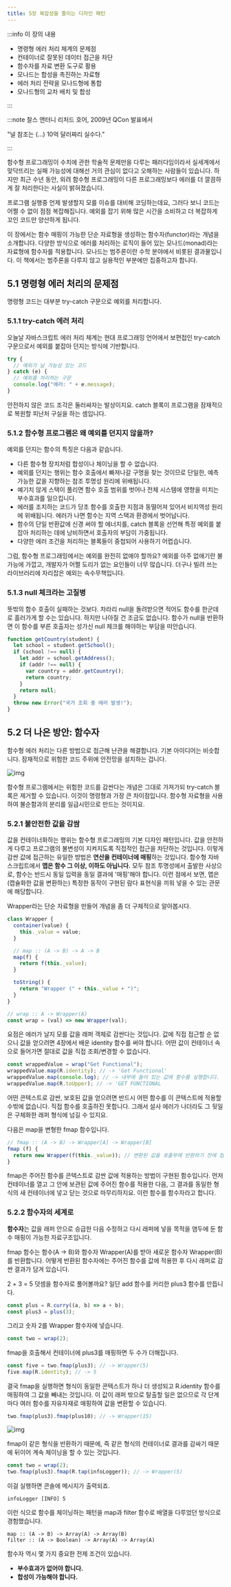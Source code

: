 ```yaml
---
title: 5장 복잡성을 줄이는 디자인 패턴
---
```


:::info 이 장의 내용

- 명령형 에러 처리 체계의 문제점
- 컨테이너로 잘못된 데이터 접근을 차단
- 함수자를 자료 변환 도구로 활용
- 모나드는 합성을 촉진하는 자료형
- 에러 처리 전략을 모나드형에 통합
- 모나드형의 교차 배치 및 합성

:::

:::note 찰스 앤터니 리처드 호어, 2009년 QCon 발표에서

<div style={{ textAlign: 'center' }}>"널 참조는 (...) 10억 달러짜리 실수다."</div>

:::

함수형 프로그래밍이 수치에 관한 학술적 문제만을 다루는 패러다임이라서 실세계에서 맞닥뜨리는 실패 가능성에 대해선 거의 관심이 없다고 오해하는 사람들이 있습니다. 하지만 최근 수년 동안, 외려 함수형 프로그래밍이 다른 프로그래밍보다 에러를 더 깔끔하게 잘 처리한다는 사실이 밝혀졌습니다.

프로그램 실행중 언제 발생할지 모를 이슈를 대비해 코딩하는데요, 그러다 보니 코드는 어쩔 수 없이 점점 복잡해집니다. 예외를 잡기 위해 많은 시간을 소비하고 더 복잡하게 꼬인 코드만 양산하게 됩니다.

이 장에서는 함수 매핑이 가능한 단순 자료형을 생성하는 함수자(functor)라는 개념을 소개합니다. 다양한 방식으로 에러를 처리하는 로직이 들어 있는 모나드(monad)라는 자료형에 함수자를 적용합니다. 모나드는 범주론이란 수학 분야에서 비롯된 결과물입니다. 이 책에서는 범주론을 다루지 않고 실용적인 부분에만 집중하고자 합니다.

## 5.1 명령형 에러 처리의 문제점

명령형 코드는 대부분 try-catch 구문으로 예외를 처리합니다.

### 5.1.1 try-catch 에러 처리

오늘날 자바스크립트 에러 처리 체계는 현대 프로그래밍 언어에서 보편접인 try-catch 구문으로서 예외를 붙잡아 던지는 방식에 기반합니다.

```js
try {
  // 예외가 날 가능성 있는 코드
} catch (e) {
  // 예외를 처리하는 구문
  console.log("에러: " + e.message);
}
```

안전하지 않은 코드 조각은 둘러싸자는 발상이지요. catch 블록이 프로그램을 잠재적으로 복원할 피난처 구실을 하는 셈입니다.

### 5.1.2 함수형 프로그램은 왜 예외를 던지지 않을까?

예외를 던지는 함수의 특징은 다음과 같습니다.

- 다른 함수형 장치처럼 합성이나 체이닝을 할 수 없습니다.
- 예외를 던지는 행위는 함수 호출에서 빠져나갈 구멍을 찾는 것이므로 단일한, 예측 가능한 값을 지향하는 참조 투명성 원리에 위배됩니다.
- 예기치 않게 스택이 풀리면 함수 호출 범위를 벗어나 전체 시스템에 영향을 미치는 부수효과를 일으킵니다.
- 에러를 조치하는 코드가 당초 함수를 호출한 지점과 동떨어져 있어서 비지역성 원리에 위배됩니다. 에러가 나면 함수는 지역 스택과 환경에서 벗어납니다.
- 함수의 단일 반환값에 신경 써야 할 에너지를, catch 블록을 선언해 특정 예외를 붙잡아 처리하는 데에 낭비하면서 호출자의 부담이 가중됩니다.
- 다양한 에러 조건을 처리하는 블록들이 중첩되어 사용하기 어렵습니다.

그럼, 함수형 프로그래밍에서는 예외를 완전히 없애야 할까요? 예외를 아주 없애기란 불가능에 가깝고, 개발자가 어쩔 도리가 없는 요인들이 너무 많습니다. 더구나 빌려 쓰는 라이브러리에 자리잡은 예외는 속수무책입니다.

### 5.1.3 null 체크라는 고질병

뜻밖의 함수 호출이 실패하는 것보다. 차라리 null을 돌려받으면 적어도 함수를 한군데로 흘러가게 할 수는 있습니다. 하지만 나아질 건 조금도 없습니다. 함수가 null을 반환하면 이 함수를 부른 호출자는 성가신 null 체크를 해야하는 부담을 떠안습니다.

```js
function getCountry(student) {
  let school = student.getSchool();
  if (school !== null) {
    let addr = school.getAddress();
    if (addr !== null) {
      var country = addr.getCountry();
      return country;
    }
    return null;
  }
  throw new Error("국가 조회 중 에러 발생!");
}
```

## 5.2 더 나은 방안: 함수자

함수형 에러 처리는 다른 방법으로 접근해 난관을 해결합니다. 기본 아이디어는 비슷합니다. 잠재적으로 위험한 코드 주위에 안전망을 설치하는 겁니다.

![img](./images/5.1.JPEG)

함수형 프로그램에서는 위험한 코드를 감싼다는 개념은 그대로 가져가되 try-catch 블록은 제거할 수 있습니다. 이것이 명령형과 가장 큰 차이점입니다. 함수형 자료형을 사용하여 불순함과의 분리를 일급시민으로 만드는 것이지요.

### 5.2.1 불안전한 값을 감쌈

값을 컨테이너화하는 행위는 함수형 프로그래밍의 기본 디자인 패턴입니다. 값을 안전하게 다루고 프로그램의 불변성이 지켜지도록 직접적인 접근을 차단하는 것입니다. 이렇게 감싼 값에 접근하는 유일한 방법은 **연산을 컨테이너에 매핑**하는 것입니다.
함수형 자바스크립트에서 **맵은 함수 그 이상, 이하도 아닙니다.** 모두 참조 투명성에서 출발한 사상으로, 함수는 반드시 동일 입력을 동일 결과에 '매핑'해야 합니다. 이런 점에서 보면, 맵은 (캡슐화한 값을 변환하는) 특정한 동작이 구현된 람다 표현식을 끼워 넣을 수 있는 관문에 해당합니다.

Wrapper라는 단순 자료형을 만들어 개념을 좀 더 구체적으로 알아봅시다.

```js title="코드 5-1 값을 함수형 자료형으로 감쌈" {7}
class Wrapper {
  container(value) {
    this._value = value;
  }

  // map :: (A -> B) -> A -> B
  map(f) {
    return f(this._value);
  }

  toString() {
    return "Wrapper (" + this._value + ")";
  }
}

// wrap :: A -> Wrapper(A)
const wrap = (val) => new Wrapper(val);
```

요점은 에러가 날지 모를 값을 래퍼 객체로 감싼다는 것입니다. 값에 직접 접근할 순 없으니 값을 얻으려면 4장에서 배운 identity 함수를 써야 합니다. 어떤 값이 컨테이너 속으로 들어가면 절대로 값을 직접 조회/변경할 수 없습니다.

```js
const wrappedValue = wrap("Get Functional");
wrappedValue.map(R.identity); // -> 'Get Functional'
wrappedValue.map(console.log); // -> 내부에 들어 있는 값에 함수를 실행합니다.
wrappedValue.map(R.toUpper); // -> 'GET FUNCTIONAL
```

어떤 콘텍스트로 감싼, 보호된 값을 얻으려면 반드시 어떤 함수를 이 콘텍스트에 적용할 수밖에 없습니다. 직접 함수를 호출하진 못합니다. 그래서 설사 에러가 나더라도 그 뒷일은 구체화한 래퍼 형식에 넘길 수 있지요.

다음은 map을 변형한 fmap 함수입니다.

```js
// fmap :: (A -> B) -> Wrapper[A] -> Wrapper[B]
fmap (f) {
  return new Wrapper(f(this._value)); // 변환된 값을 호출부에 반환하기 전에 컴테이너로 감쌉니다.
}
```

fmap은 주어진 함수를 콘텍스트로 감싼 값에 적용하는 방법이 구현된 함수입니다. 먼저 컨테이너를 열고 그 안에 보관된 값에 주어진 함수를 적용한 다음, 그 결과를 동일한 형식의 새 컨테이너에 넣고 닫는 것으로 마무리하지요. 이런 함수를 함수자라고 합니다.

### 5.2.2 함수자의 세계로

**함수자**는 값을 래퍼 안으로 승급한 다음 수정하고 다시 래퍼에 넣을 목적을 염두에 둔 함수 매핑이 가능한 자료구조입니다.

fmap 함수는 함수(A -> B)와 함수자 Wrapper(A)를 받아 새로운 함수자 Wrapper(B)를 반환합니다. 어떻게 반환된 함수자에는 주어진 함수를 값에 적용한 후 다시 래퍼로 감싼 결과가 담겨 있습니다.

2 + 3 = 5 덧셈을 함수자로 풀어볼까요? 일단 add 함수를 커리한 plus3 함수를 만듭니다.

```js
const plus = R.curry((a, b) => a + b);
const plus3 = plus(3);
```

그리고 숫자 2를 Wrapper 함수자에 넣습니다.

```js
const two = wrap(2);
```

fmap을 호출해서 컨테이너에 plus3를 매핑하면 두 수가 더해집니다.

```js
const five = two.fmap(plus3); // -> Wrapper(5)
five.map(R.identity); // -> 5
```

결국 fmap을 실행하면 형식이 동일한 콘텍스트가 하나 더 생성되고 R.identity 함수를 매핑하여 그 값을 빼내는 것입니다. 이 값이 래퍼 밖으로 탈출할 일은 없으므로 각 단계마다 여러 함수를 자유자재로 매핑하여 값을 변환할 수 있습니다.

```js
two.fmap(plus3).fmap(plus10); // -> Wrapper(15)
```

![img](./images/5.4.jpeg)

fmap이 같은 형식을 반환하기 때문에, 즉 같은 형식의 컨테이너로 결과를 감싸기 때문에 뒤이어 계속 체이닝을 할 수 있는 것입니다.

```js title="코드 5-2 주어진 콘텍스트에 추가 로직을 적용하기 위해 함수자를 체이닝"
const two = wrap(2);
two.fmap(plus3).fmap(R.tap(infoLogger)); // -> Wrapper(5)
```

이걸 실행하면 콘솔에 메시지가 출력되죠.

```
infoLogger [INFO] 5
```

이런 식으로 함수를 체이닝하는 패턴을 map과 filter 함수로 배열을 다루었던 방식으로 경험했습니다.

```
map :: (A -> B) -> Array(A) -> Array(B)
filter :: (A -> Boolean) -> Array(A) -> Array(A)
```

함수자 역시 몇 가지 중요한 전제 조건이 있습니다.

- **부수효과가 없어야 합니다.**
- **합성이 가능해야 합니다.**

